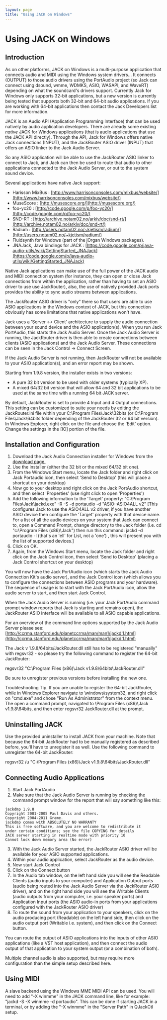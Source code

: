 ```yaml
---
layout: page
title: "Using JACK on Windows"
---
```


# Using JACK on Windows

## Introduction

As on other platforms, JACK on Windows is a multi-purpose application that
connects audio and MIDI using the Windows system drivers... It connects
(OUTPUT) to those audio drivers using the PortAudio project (so Jack can
connect using dsound, wmme, WDMKS, ASIO, WASAPI, and WaveRT) depending on what
the soundcard's drivers support. Currently Jack for Windows only supports
32-bit applications, but a new version is currently being tested that supports
both 32-bit and 64-bit audio applications. If you are working with 64-bit
applications then contact the Jack Developers list for more information.

JACK is an Audio API (Application Programming Interface) that can be used
natively by audio application developers. There are already some existing
*native* JACK for Windows applications (that is audio applications that use
the JACK API directly). Through the API, Jack for Windows offers native Jack
connections (INPUT), and the JackRouter ASIO driver (INPUT) that offers an
ASIO linker to the Jack Audio Server.

So any ASIO application will be able to use the JackRouter ASIO linker to
connect to Jack, and Jack can then be used to route that audio to other
applications connected to the Jack Audio Server, or out to the system sound
device.

Several applications have native Jack support:

  * Harisson MixBus : [http://www.harrisonconsoles.com/mixbus/website/](http://www.harrisonconsoles.com/mixbus/website/)
  * MuseScore : [http://musescore.org/](http://musescore.org/)
  * foo-yc20 : [http://code.google.com/p/foo-yc20/](http://code.google.com/p/foo-yc20/)
  * SND-RT : [http://archive.notam02.no/arkiv/doc/snd-rt/](http://archive.notam02.no/arkiv/doc/snd-rt/)
  * Radium : [http://users.notam02.no/~kjetism/radium/](http://users.notam02.no/~kjetism/radium/)
  * Fluidsynth for Windows (part of the jOrgan Windows packages). 
  * JNAJack, Java bindings for JACK : [https://code.google.com/p/java-audio-utils/wiki/GettingStarted_JNAJack](https://code.google.com/p/java-audio-utils/wiki/GettingStarted_JNAJack)

Native Jack applications can make use of the full power of the JACK audio and
MIDI connection system (for instance, they can open or close Jack connections
from within the application, rather than having to set an ASIO driver to use
use JackRouter), also, the use of natively provided Jack ports provides the
ability to sync audio streams between applications.

The JackRouter ASIO driver is "only" there so that users are able to use ASIO
applications in the Windows context of JACK, but this connection obviously has
some limitations that native applications won't have.

Jack uses a 'Server <-> Client' architecture to supply the audio connection
between your sound device and the ASIO application(s). When you run Jack
PortAudio, this starts the Jack Audio Server. Once the Jack Audio Server is
running, the JackRouter driver is then able to create connections between
clients (ASIO applications) and the Jack Audio Server. These connections can
be seen in the Jack Control -> Connect Screen.

If the Jack Audio Server is not running, then JackRouter will not be available
to your ASIO application(s), and an error report may be shown.

Starting from 1.9.8 version, the installer exists in two versions:

* A pure 32 bit version to be used with older systems (typically XP). 
* A mixed 64/32 bit version that will allow 64 and 32 bit applications to be used at the same time with a running 64 bit JACK server. 

By default, JackRouter is set to provide 4 Input and 4 Output connections.
This setting can be customized to suite your needs by editing the
JackRouter.ini file within your C:\Program Files\Jack\32bits (or C:\Program
Files\Jack\64bits folder depending of the JackRouter 32 or 64 bit version). In
Windows Explorer, right click on the file and choose the 'Edit' option. Change
the settings in the [IO] portion of the file.

## Installation and Configuration

  1. Download the Jack Audio Connection installer for Windows from the [download
  page.](/downloads)
  2. Use the installer (either the 32 bit or the mixed 64/32 bit one). 
  3. From the Windows Start menu, locate the Jack folder and right click on Jack Portaudio icon, then select 'Send to Desktop' (this will place a shortcut on your desktop) 
  4. Now go to your desktop and right click on the Jack PortAudio shortcut, and then select 'Properties' (use right click to open 'Properties') 
  5. Add the following information to the 'Target' property: "C:\Program Files\Jack\jackd.exe" -R -S -d portaudio -d "ASIO::ASIO4ALL v2" [This configures Jack to use the ASIO4ALL v2 driver, if you have another ASIO device then configure the 'Target' property with that device name. For a list of all the audio devices on your system that Jack can connect to, open a Command Prompt, change directory to the Jack folder (i.e. cd "c:\Program Files (x86)\Jack\") then run this command: jackd -d portaudio -l (that's an 'ell' for List, not a 'one') , this will present you with the list of supported devices.] 
  6. Click on OK. 
  7. Again, from the Windows Start menu, locate the Jack folder and right click on the Jack Control icon, then select 'Send to Desktop' (placing a Jack Control shortcut on your desktop) 

You will now have the Jack PortAudio icon (which starts the Jack Audio
Connection Kit's audio server), and the Jack Control icon (which allows you to
configure the connections between ASIO programs and your hardware). The
sequence of usage is to start with the Jack PortAudio icon, allow the audio
server to start, and then start Jack Control.

When the Jack Audio Server is running (i.e. your Jack PortAudio command prompt
window reports that Jack is starting and remains open), the JackRouter ASIO
interface will be available to all ASIO capable applications.

For an overview of the command line options supported by the Jack Audio Server
please see: [http://ccrma.stanford.edu/planetccrma/man/man1/jackd.1.html](http://ccrma.stanford.edu/planetccrma/man/man1/jackd.1.html)

The Jack v 1.9.8/64bits/JackRouter.dll still has to be registered "manually"
with regsvr32 - so please try the following command to register the 64-bit
JackRouter:

regsvr32 "C:\Program Files (x86)\Jack v1.9.8\64bits\JackRouter.dll"

Be sure to unregister previous versions before installing the new one.

Troubleshooting Tip. If you are unable to register the 64-bit JackRouter,
while in Windows Explorer navigate to \windows\system32, and right click on
"cmd.exe" and chose "Run As Administrator" from the context menu. The open a
command prompt, navigated to \Program Files (x86)\Jack v1.9.8\64bits, and then
enter regsvr32 JackRouter.dll at the prompt.

## Uninstalling JACK

Use the provided uninstaller to install JACK from your machine. Note that
because the 64-bit JackRouter had to be manually registered as described
before, you'll have to unregister it as well. Use the following command to
unregister the 64-bit JackRouter:

regsvr32 /u "C:\Program Files (x86)\Jack v1.9.8\64bits\JackRouter.dll"

## Connecting Audio Applications

  1. Start Jack PortAudio 
  2. Make sure that the Jack Audio Server is running by checking the command prompt window for the report that will say something like this: 
    
    
    jackdmp 1.9.8
    Copyright 2001-2005 Paul Davis and others.
    Copyright 2004-2011 Grame.
    jackdmp comes with ABSOLUTELY NO WARRANTY
    This is free software, and you are welcome to redistribute it
    under certain conditions; see the file COPYING for details
    JACK server starting in realtime mode with priority 10
    Cannot lock down memory area (No error)
    

  3. With the Jack Audio Server started, the JackRouter ASIO driver will be available for your ASIO supported applications. 
  4. Within your audio application, select JackRouter as the audio device. 
  5. Now start Jack Control 
  6. Click on the Connect button 
  7. In the Audio tab window, on the left hand side you will see the Readable Clients (audio inputs to your computer) and Application Output ports (audio being routed into the Jack Audio Server via the JackRouter ASIO driver), and on the right hand side you will see the Writable Clients (audio outputs from your computer, i.e. your speaker ports) and Application Input ports (the ASIO audio-in ports from your applications configured with the JackRouter ASIO driver) 
  8. To route the sound from your application to your speakers, click on the audio producing port (Readable) on the left hand side, then click on the audio output port (Writable i.e. system), and then click on the Connect button. 

You can route the output of ASIO applications into the inputs of other ASIO
applications (like a VST host application), and then connect the audio output
of that application to your system output (or a combination of both).

Multiple channel audio is also supported, but may require more configuration
than the simple setup described here.

## Using MIDI

A slave backend using the Windows MME MIDI API can be used. You will need to
add "-X winmme" in the JACK command line, like for example: "jackd -S -X
winmme -d portaudio". This can be done if starting JACK in a terminal, or by
adding the "-X winmme" in the "Server Path" in QJackCtl setup.

